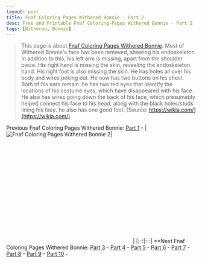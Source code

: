```yaml
---
layout: post
title: Fnaf Coloring Pages Withered Bonnie - Part 2
desc: Free and Printable Fnaf Coloring Pages Withered Bonnie - Part 2
tags: [Withered, Bonnie]
---
```

> This page is about [Fnaf Coloring Pages Withered Bonnie](https://fnafcoloringpages.github.io/). Most of Withered Bonnie's face has been removed, showing his endoskeleton. In addition to this, his left arm is missing, apart from the shoulder piece. His right hand is missing the skin, revealing the endoskeleton hand. His right foot is also missing the skin. He has holes all over his body and wires poking out. He now has two buttons on his chest. Both of his ears remain. he has two red eyes that identify the locations of his costume eyes, which have disappeared with his face. He also has wires going down the back of his face, which presumably helped connect his face to his head, along with the black holes/studs lining his face. he also has one good foot. [Source: https://wikia.com/](https://wikia.com/)

Previous Fnaf Coloring Pages Withered Bonnie: [Part 1](https://fnafcoloringpages.github.io/blog/Fnaf-Coloring-Pages-Withered-Bonnie-part-1) - 
|![Fnaf Coloring Pages Withered Bonnie 2](https://fnafcoloringpages.github.io/img/Fnaf-Coloring-Pages-Withered-Bonnie%20(2).jpg "Fnaf Coloring Pages Withered Bonnie 2")|<script async src="//pagead2.googlesyndication.com/pagead/js/adsbygoogle.js"></script><!-- Texxtonly --><ins class="adsbygoogle" style="display:inline-block;width:336px;height:280px" data-ad-client="ca-pub-6753140515841889" data-ad-slot="3207852233"></ins><script>(adsbygoogle = window.adsbygoogle \|\| []).push({}); </script>|
|:-:|:-:|
**Next Fnaf Coloring Pages Withered Bonnie: [Part 3](https://fnafcoloringpages.github.io/blog/Fnaf-Coloring-Pages-Withered-Bonnie-part-3) - [Part 4](https://fnafcoloringpages.github.io/blog/Fnaf-Coloring-Pages-Withered-Bonnie-part-4) - [Part 5](https://fnafcoloringpages.github.io/blog/Fnaf-Coloring-Pages-Withered-Bonnie-part-5) - [Part 6](https://fnafcoloringpages.github.io/blog/Fnaf-Coloring-Pages-Withered-Bonnie-part-6) - [Part 7](https://fnafcoloringpages.github.io/blog/Fnaf-Coloring-Pages-Withered-Bonnie-part-7) - [Part 8](https://fnafcoloringpages.github.io/blog/Fnaf-Coloring-Pages-Withered-Bonnie-part-8) - [Part 9](https://fnafcoloringpages.github.io/blog/Fnaf-Coloring-Pages-Withered-Bonnie-part-9) - [Part 10](https://fnafcoloringpages.github.io/blog/Fnaf-Coloring-Pages-Withered-Bonnie-part-10) - 